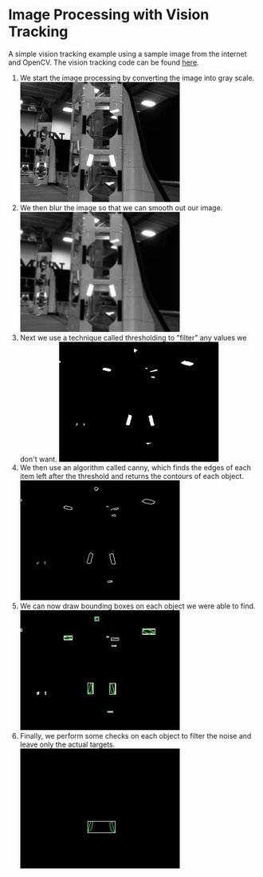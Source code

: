 # Image Processing with Vision Tracking

A simple vision tracking example using a sample image from the internet and OpenCV.
The vision tracking code can be found [here](src/test/java/frc/Vision.java).

1. We start the image processing by converting the image into gray scale.
    ![gray scale image](src/test/java/frc/output/01_grayScale.jpeg)
2. We then blur the image so that we can smooth out our image.
    ![blur](src/test/java/frc/output/02_blurredGray.jpeg)
3. Next we use a technique called thresholding to "filter" any values we don't want.
    ![thresholding](src/test/java/frc/output/03_threshold.jpeg)
4. We then use an algorithm called canny, which finds the edges of each item left after the threshold and returns the contours of each object.
    ![canny](src/test/java/frc/output/04_canny.jpeg)
5. We can now draw bounding boxes on each object we were able to find.
    ![bounding boxes](src/test/java/frc/output/05_rectangles.jpeg)
6. Finally, we perform some checks on each object to filter the noise and leave only the actual targets.
    ![targets](src/test/java/frc/output/06_targets.jpeg)
